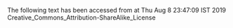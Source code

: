 The following text has been accessed from at Thu Aug 8 23:47:09 IST 2019
Creative_Commons_Attribution-ShareAlike_License
